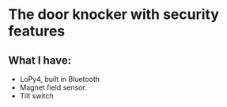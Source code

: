 # The door knocker with security features

## What I have:

* LoPy4, built in Bluetooth
* Magnet field sensor.
* Tilt switch
